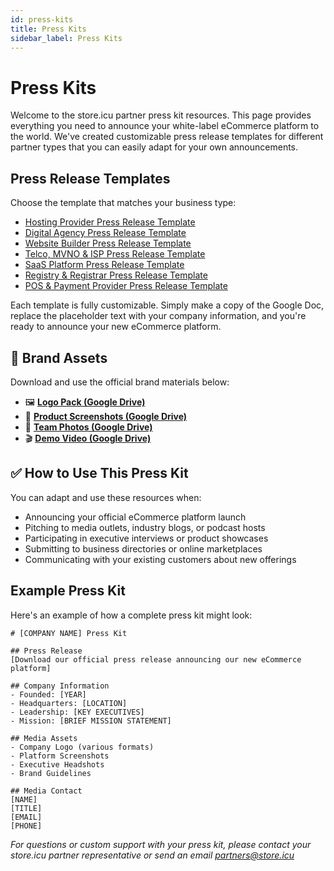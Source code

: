 ```yaml
---
id: press-kits
title: Press Kits
sidebar_label: Press Kits
---
```


# Press Kits

Welcome to the store.icu partner press kit resources. This page provides everything you need to announce your white-label eCommerce platform to the world. We've created customizable press release templates for different partner types that you can easily adapt for your own announcements.

## Press Release Templates

Choose the template that matches your business type:

- [Hosting Provider Press Release Template](https://docs.google.com/document/d/1c_4fqivWpLnMBgCxbaZgbI0ZK252cipUiee_TU0ibIg/edit?usp=sharing)
- [Digital Agency Press Release Template](https://docs.google.com/document/d/1q0N03Y-Ou3elBoO05V4KHOuxY3kMiDjedJxY2vgKev4/edit?usp=sharing)
- [Website Builder Press Release Template](https://docs.google.com/document/d/12i-5UgDXKomdx9yH-EtMv_O1o7GAnkp64r5eSeEWkP8/edit?usp=sharing)
- [Telco, MVNO & ISP Press Release Template](https://docs.google.com/document/d/1-VGNabEXyXdclev4GT8D0TFw0CzAhvHqFzqh5WJHYdI/edit?usp=sharing)
- [SaaS Platform Press Release Template](https://docs.google.com/document/d/1bw1oLe7PdgA4-5j347ZK-aGf3pfMO-bXoDvolFoq3eQ/edit?usp=sharing)
- [Registry & Registrar Press Release Template](https://docs.google.com/document/d/1lY2L3X3U5EhJSc3fCHScrdH-FU_qgt9NEz2ld7sV7UY/edit?usp=sharing)
- [POS & Payment Provider Press Release Template](https://docs.google.com/document/d/1SWw_haMDsPaEdS3QIv1_yS5PtEIm4quYtDieQ-_kkck/edit?usp=sharing)

Each template is fully customizable. Simply make a copy of the Google Doc, replace the placeholder text with your company information, and you're ready to announce your new eCommerce platform.

## 🎨 Brand Assets

Download and use the official brand materials below:

- 🖼️ **[Logo Pack (Google Drive)](https://drive.google.com/drive/folders/1DG8fByp8Ah5HPzZfrKrmaCJJ6YqxYysg?usp=sharing)**  
- 📱 **[Product Screenshots (Google Drive)](https://drive.google.com/drive/folders/186vq4GU6s9R8bVxOcCEACc59yNOqJ6Xz?usp=sharing)**  
- 👥 **[Team Photos (Google Drive)](https://drive.google.com/drive/folders/1FCSkwuQImlOGMDoANcEWIyx1UBGwV6-s?usp=sharing)**  
- 🎬 **[Demo Video (Google Drive)](https://drive.google.com/drive/folders/1tc_NMU1UnH95Y8zjHZZ7jrM3d315iU_s?usp=sharing)**  

## ✅ How to Use This Press Kit

You can adapt and use these resources when:

- Announcing your official eCommerce platform launch  
- Pitching to media outlets, industry blogs, or podcast hosts  
- Participating in executive interviews or product showcases  
- Submitting to business directories or online marketplaces  
- Communicating with your existing customers about new offerings

## Example Press Kit

Here's an example of how a complete press kit might look:

```
# [COMPANY NAME] Press Kit

## Press Release
[Download our official press release announcing our new eCommerce platform]

## Company Information
- Founded: [YEAR]
- Headquarters: [LOCATION]
- Leadership: [KEY EXECUTIVES]
- Mission: [BRIEF MISSION STATEMENT]

## Media Assets
- Company Logo (various formats)
- Platform Screenshots
- Executive Headshots
- Brand Guidelines

## Media Contact
[NAME]
[TITLE]
[EMAIL]
[PHONE]
```

*For questions or custom support with your press kit, please contact your store.icu partner representative or send an email partners@store.icu*
